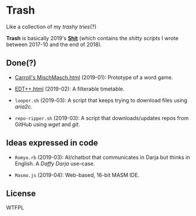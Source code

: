 # Trash
Like a collection of my *trashy tries*(?)

**Trash** is basically 2019's **[Shit][]** (which contains the *shitty scripts* I wrote between 2017-10 and the end of 2018).

## Done(?)
- [Carroll's MischMasch.html](https://dreamski21.github.io/trash/2019-01/mischmasch.html) (2019-01): Prototype of a word game.

- [EDT++.html](https://dreamski21.github.io/trash/2019-02/edt++.html) (2019-02): A filterable timetable.

- `looper.sh` (2019-03): A script that keeps trying to download files using *aria2c*.

- `repo-ripper.sh` (2019-03): A script that downloads/updates repos from GitHub using *wget* and *git*.

## Ideas expressed in code
- `Romyo.rb` (2019-03): AI/chatbot that communicates in Darja but thinks in English. A *Daffy Darja* use-case.

- `Masmo.js` (2019-04): Web-based, 16-bit MASM IDE.

## License
WTFPL

[shit]: https://github.com/dreamski21/shit
